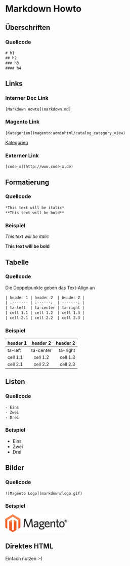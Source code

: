 # Markdown Howto

## Überschriften

### Quellcode
```
# h1
## h2
### h3
#### h4
```

## Links

### Interner Doc Link
```
[Markdown Howto](markdown.md)
```

### Magento Link
```
[Kategorien](magento:adminhtml/catalog_category_view)
```

[Kategorien](magento:adminhtml/catalog_category)


### Externer Link

```
[code-x](http://www.code-x.de)
```

## Formatierung

### Quellcode
```
*This text will be italic*
**This text will be bold**
```

### Beispiel
*This text will be italic*

**This text will be bold**

## Tabelle

### Quellcode
Die Doppelpunkte geben das Text-Align an

```
| header 1 | header 2  | header 2 |
| :------- | :------:  | -------: |
| ta-left  | ta-center | ta-right |
| cell 1.1 | cell 1.2  | cell 1.3 |
| cell 2.1 | cell 2.2  | cell 2.3 |
```

### Beispiel
| header 1 | header 2  | header 2 |
| :------- | :------:  | -------: |
| ta-left  | ta-center | ta-right |
| cell 1.1 | cell 1.2  | cell 1.3 |
| cell 2.1 | cell 2.2  | cell 2.3 |

## Listen

### Quellcode

```
- Eins
- Zwei
- Drei
```

### Beispiel
- Eins
- Zwei
- Drei


## Bilder

### Quellcode

```
![Magento Logo](markdown/logo.gif)
```

### Beispiel
![Magento Logo](markdown/logo.gif)

## Direktes HTML 

Einfach nutzen :-)